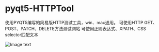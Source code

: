 # pyqt5-HTTPTool
使用PYQT5编写的简易版HTTP测试工具，win、mac通用。
可使用HTTP GET、POST、PATCH、DELETE方法测试网站
可使用正则表达式、XPATH、CSS selector匹配文本

![Image text](https://github.com/PythonerKK/pyqt5-HTTPTool/blob/master/image.png)

